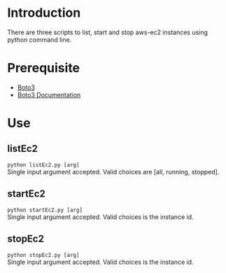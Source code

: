 # Introduction
There are three scripts to list, start and stop aws-ec2 instances using python command line. 

# Prerequisite
- [Boto3](https://github.com/boto/boto3)
- [Boto3 Documentation](http://boto3.readthedocs.io/en/latest)

# Use
## listEc2
```python listEc2.py [arg]```   
Single input argument accepted. Valid choices are [all, running, stopped].

## startEc2
```python startEc2.py [arg]```   
Single input argument accepted. Valid choices is the instance id.

## stopEc2
```python stopEc2.py [arg]```   
Single input argument accepted. Valid choices is the instance id.